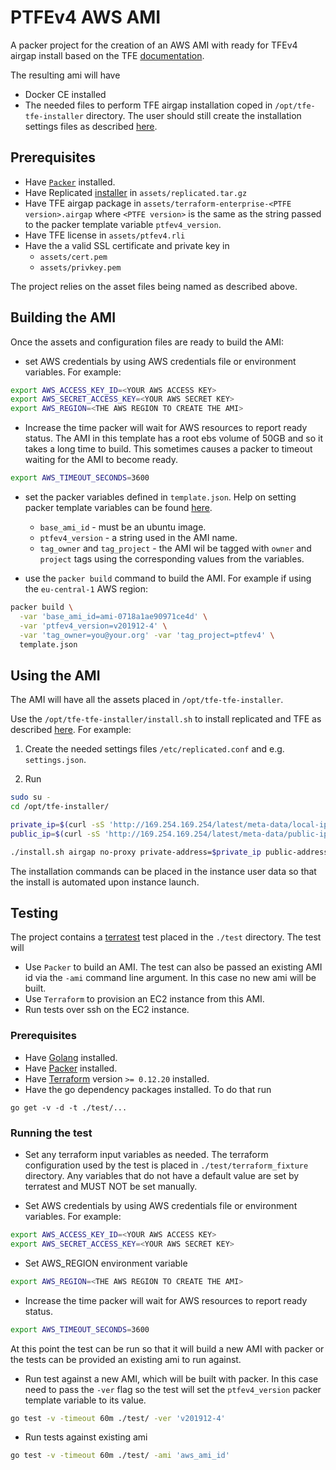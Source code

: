 # PTFEv4 AWS AMI

A packer project for the creation of an AWS AMI with ready for TFEv4 airgap install based on the TFE [documentation](https://www.terraform.io/docs/enterprise/install/automating-the-installer.html).

The resulting ami will have 
 - Docker CE installed 
 - The needed files to perform TFE airgap installation coped in `/opt/tfe-tfe-installer` directory. The user should still create the installation settings files as described [here](https://www.terraform.io/docs/enterprise/install/automating-the-installer.html).

## Prerequisites

* Have [`Packer`](https://packer.io/downloads.html) installed.
* Have Replicated [installer](https://s3.amazonaws.com/replicated-airgap-work/replicated.tar.gz ) in `assets/replicated.tar.gz`
* Have TFE airgap package in `assets/terraform-enterprise-<PTFE version>.airgap` where `<PTFE version>` is the same as the string passed to the packer template variable `ptfev4_version`.
* Have TFE license in `assets/ptfev4.rli`
* Have the a valid SSL certificate and private key in
  * `assets/cert.pem`
  * `assets/privkey.pem`

The project relies on the asset files being named as described above.

## Building the AMI

Once the assets and configuration files are ready to build the AMI:

- set AWS credentials by using AWS credentials file or environment variables. For example:

```bash
export AWS_ACCESS_KEY_ID=<YOUR AWS ACCESS KEY>
export AWS_SECRET_ACCESS_KEY=<YOUR AWS SECRET KEY>
export AWS_REGION=<THE AWS REGION TO CREATE THE AMI>
```
- Increase the time packer will wait for AWS resources to report ready status. The AMI in this template has a root ebs volume of 50GB and so it takes a long time to build. This sometimes causes a packer to timeout waiting for the AMI to become ready.

```bash
export AWS_TIMEOUT_SECONDS=3600
```

- set the packer variables defined in `template.json`. Help on setting packer template variables can be found [here](https://packer.io/docs/templates/user-variables.html).
  - `base_ami_id` - must be an ubuntu image.
  - `ptfev4_version` - a string used in the AMI name.
  - `tag_owner` and `tag_project` - the AMI wil be tagged with `owner` and `project` tags using the corresponding values from the variables.

- use the `packer build` command to build the AMI. For example if using the `eu-central-1` AWS region:

```bash
packer build \
  -var 'base_ami_id=ami-0718a1ae90971ce4d' \
  -var 'ptfev4_version=v201912-4' \
  -var 'tag_owner=you@your.org' -var 'tag_project=ptfev4' \
  template.json
```

## Using the AMI

The AMI will have all the assets placed in `/opt/tfe-tfe-installer`.

Use the `/opt/tfe-tfe-installer/install.sh` to install replicated and TFE as described [here](https://www.terraform.io/docs/enterprise/install/automating-the-installer.html). For example:

1. Create the needed settings files `/etc/replicated.conf` and e.g. `settings.json`.

2. Run

```bash
sudo su -
cd /opt/tfe-installer/

private_ip=$(curl -sS 'http://169.254.169.254/latest/meta-data/local-ipv4')
public_ip=$(curl -sS 'http://169.254.169.254/latest/meta-data/public-ipv4')

./install.sh airgap no-proxy private-address=$private_ip public-address=$public_ip
```

The installation commands can be placed in the instance user data so that the install is automated upon instance launch.

## Testing

The project contains a [terratest](https://github.com/gruntwork-io/terratest) test placed in the `./test` directory. The test will

- Use `Packer` to build an AMI. The test can also be passed an existing AMI id via the `-ami` command line argument. In this case no new ami will be built.
- Use `Terraform` to provision an EC2 instance from this AMI.
- Run tests over ssh on the EC2 instance.

### Prerequisites 

- Have [Golang](https://golang.org/dl/) installed.
- Have [Packer](https://packer.io/downloads.html) installed.
- Have [Terraform](https://www.terraform.io/downloads.html) version `>= 0.12.20` installed.
- Have the go dependency packages installed. To do that run 

```
go get -v -d -t ./test/...
```

### Running the test

- Set any terraform input variables as needed. The terraform configuration used by the test is placed in `./test/terraform_fixture` directory. Any variables that do not have a default value are set by terratest and MUST NOT be set manually.

- Set AWS credentials by using AWS credentials file or environment variables. For example:

```bash
export AWS_ACCESS_KEY_ID=<YOUR AWS ACCESS KEY>
export AWS_SECRET_ACCESS_KEY=<YOUR AWS SECRET KEY>
```

- Set AWS_REGION environment variable

```bash
export AWS_REGION=<THE AWS REGION TO CREATE THE AMI>
```

- Increase the time packer will wait for AWS resources to report ready status. 

```bash
export AWS_TIMEOUT_SECONDS=3600
```

At this point the test can be run so that it will build a new AMI with packer or the tests can be provided an existing ami to run against.

- Run test against a new AMI, which will be built with packer. In this case need to pass the `-ver` flag so the test will set the `ptfev4_version` packer template variable to its value.

```bash
go test -v -timeout 60m ./test/ -ver 'v201912-4'
```

- Run tests against existing ami
  
```bash
go test -v -timeout 60m ./test/ -ami 'aws_ami_id'
```
